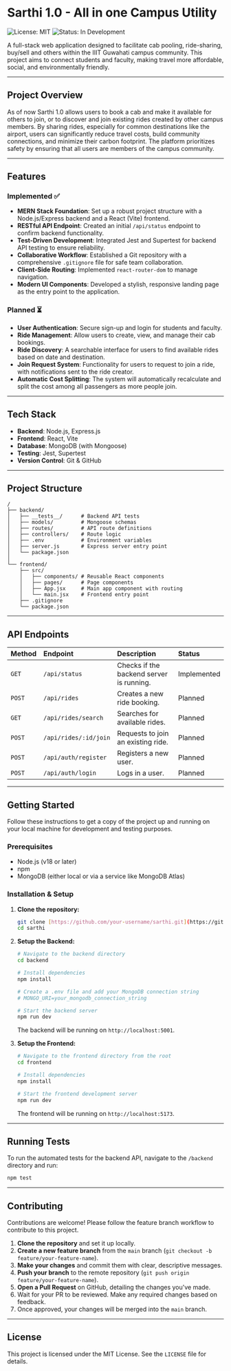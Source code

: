 # Sarthi 1.0 - All in one Campus Utility

![License: MIT](https://img.shields.io/badge/License-MIT-blue.svg)
![Status: In Development](https://img.shields.io/badge/status-in%20development-orange.svg)

A full-stack web application designed to facilitate cab pooling, ride-sharing, buy/sell and others within the IIIT Guwahati campus community. This project aims to connect students and faculty, making travel more affordable, social, and environmentally friendly.

---

## Project Overview

As of now Sarthi 1.0 allows users to book a cab and make it available for others to join, or to discover and join existing rides created by other campus members. By sharing rides, especially for common destinations like the airport, users can significantly reduce travel costs, build community connections, and minimize their carbon footprint. The platform prioritizes safety by ensuring that all users are members of the campus community.

---

## Features

### Implemented ✅
-   **MERN Stack Foundation**: Set up a robust project structure with a Node.js/Express backend and a React (Vite) frontend.
-   **RESTful API Endpoint**: Created an initial `/api/status` endpoint to confirm backend functionality.
-   **Test-Driven Development**: Integrated Jest and Supertest for backend API testing to ensure reliability.
-   **Collaborative Workflow**: Established a Git repository with a comprehensive `.gitignore` file for safe team collaboration.
-   **Client-Side Routing**: Implemented `react-router-dom` to manage navigation.
-   **Modern UI Components**: Developed a stylish, responsive landing page as the entry point to the application.

### Planned ⏳
-   **User Authentication**: Secure sign-up and login for students and faculty.
-   **Ride Management**: Allow users to create, view, and manage their cab bookings.
-   **Ride Discovery**: A searchable interface for users to find available rides based on date and destination.
-   **Join Request System**: Functionality for users to request to join a ride, with notifications sent to the ride creator.
-   **Automatic Cost Splitting**: The system will automatically recalculate and split the cost among all passengers as more people join.

---

## Tech Stack

-   **Backend**: Node.js, Express.js
-   **Frontend**: React, Vite
-   **Database**: MongoDB (with Mongoose)
-   **Testing**: Jest, Supertest
-   **Version Control**: Git & GitHub

---

## Project Structure

```
/
├── backend/
│   ├── __tests__/      # Backend API tests
│   ├── models/         # Mongoose schemas
│   ├── routes/         # API route definitions
│   ├── controllers/    # Route logic
│   ├── .env            # Environment variables
│   ├── server.js       # Express server entry point
│   └── package.json
│
└── frontend/
    ├── src/
    │   ├── components/ # Reusable React components
    │   ├── pages/      # Page components
    │   ├── App.jsx     # Main app component with routing
    │   └── main.jsx    # Frontend entry point
    ├── .gitignore
    └── package.json
```

---

## API Endpoints

| Method | Endpoint                  | Description                               | Status      |
| :----- | :------------------------ | :---------------------------------------- | :---------- |
| `GET`  | `/api/status`             | Checks if the backend server is running.  | Implemented |
| `POST` | `/api/rides`              | Creates a new ride booking.               | Planned     |
| `GET`  | `/api/rides/search`       | Searches for available rides.             | Planned     |
| `POST` | `/api/rides/:id/join`     | Requests to join an existing ride.        | Planned     |
| `POST` | `/api/auth/register`      | Registers a new user.                     | Planned     |
| `POST` | `/api/auth/login`         | Logs in a user.                           | Planned     |

---

## Getting Started

Follow these instructions to get a copy of the project up and running on your local machine for development and testing purposes.

### Prerequisites

-   Node.js (v18 or later)
-   npm
-   MongoDB (either local or via a service like MongoDB Atlas)

### Installation & Setup

1.  **Clone the repository:**
    ```bash
    git clone [https://github.com/your-username/sarthi.git](https://github.com/your-username/sarthi.git)
    cd sarthi
    ```

2.  **Setup the Backend:**
    ```bash
    # Navigate to the backend directory
    cd backend

    # Install dependencies
    npm install

    # Create a .env file and add your MongoDB connection string
    # MONGO_URI=your_mongodb_connection_string

    # Start the backend server
    npm run dev
    ```
    The backend will be running on `http://localhost:5001`.

3.  **Setup the Frontend:**
    ```bash
    # Navigate to the frontend directory from the root
    cd frontend

    # Install dependencies
    npm install

    # Start the frontend development server
    npm run dev
    ```
    The frontend will be running on `http://localhost:5173`.

---

## Running Tests

To run the automated tests for the backend API, navigate to the `/backend` directory and run:

```bash
npm test
```

---

## Contributing

Contributions are welcome! Please follow the feature branch workflow to contribute to this project.

1.  **Clone the repository** and set it up locally.
2.  **Create a new feature branch** from the `main` branch (`git checkout -b feature/your-feature-name`).
3.  **Make your changes** and commit them with clear, descriptive messages.
4.  **Push your branch** to the remote repository (`git push origin feature/your-feature-name`).
5.  **Open a Pull Request** on GitHub, detailing the changes you've made.
6.  Wait for your PR to be reviewed. Make any required changes based on feedback.
7.  Once approved, your changes will be merged into the `main` branch.

---

## License

This project is licensed under the MIT License. See the `LICENSE` file for details.
